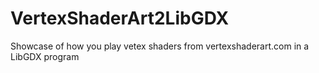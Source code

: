 # VertexShaderArt2LibGDX
Showcase of how you play vetex shaders from vertexshaderart.com in a LibGDX program
